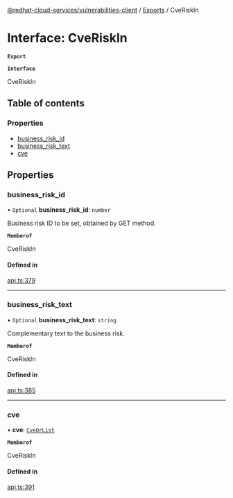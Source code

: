 [@redhat-cloud-services/vulnerabilities-client](../README.md) / [Exports](../modules.md) / CveRiskIn

# Interface: CveRiskIn

**`Export`**

**`Interface`**

CveRiskIn

## Table of contents

### Properties

- [business\_risk\_id](CveRiskIn.md#business_risk_id)
- [business\_risk\_text](CveRiskIn.md#business_risk_text)
- [cve](CveRiskIn.md#cve)

## Properties

### business\_risk\_id

• `Optional` **business\_risk\_id**: `number`

Business risk ID to be set, obtained by GET method.

**`Memberof`**

CveRiskIn

#### Defined in

[api.ts:379](https://github.com/RedHatInsights/javascript-clients/blob/master/packages/vulnerabilities/git-api/api.ts#L379)

___

### business\_risk\_text

• `Optional` **business\_risk\_text**: `string`

Complementary text to the business risk.

**`Memberof`**

CveRiskIn

#### Defined in

[api.ts:385](https://github.com/RedHatInsights/javascript-clients/blob/master/packages/vulnerabilities/git-api/api.ts#L385)

___

### cve

• **cve**: [`CveOrList`](../modules.md#cveorlist)

**`Memberof`**

CveRiskIn

#### Defined in

[api.ts:391](https://github.com/RedHatInsights/javascript-clients/blob/master/packages/vulnerabilities/git-api/api.ts#L391)
